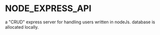 # NODE_EXPRESS_API

a "CRUD" express server for handling users written in nodeJs. database is allocated locally.
